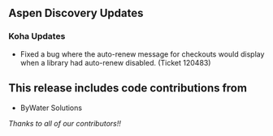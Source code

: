 ## Aspen Discovery Updates
### Koha Updates
- Fixed a bug where the auto-renew message for checkouts would display when a library had auto-renew disabled. (Ticket 120483)

## This release includes code contributions from
- ByWater Solutions

_Thanks to all of our contributors!!_